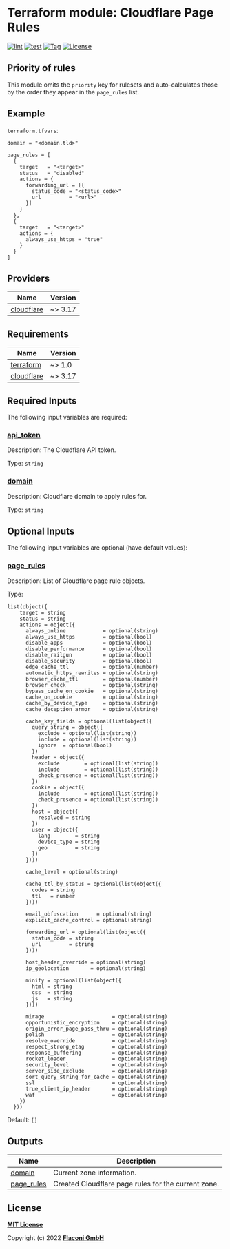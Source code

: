 # Terraform module: Cloudflare Page Rules


[![lint](https://github.com/flaconi/terraform-cloudflare-pagerules/workflows/lint/badge.svg)](https://github.com/flaconi/terraform-cloudflare-pagerules/actions?query=workflow%3Alint)
[![test](https://github.com/flaconi/terraform-cloudflare-pagerules/workflows/test/badge.svg)](https://github.com/flaconi/terraform-cloudflare-pagerules/actions?query=workflow%3Atest)
[![Tag](https://img.shields.io/github/tag/flaconi/terraform-cloudflare-pagerules.svg)](https://github.com/flaconi/terraform-cloudflare-pagerules/releases)
[![License](https://img.shields.io/badge/license-MIT-blue.svg)](https://opensource.org/licenses/MIT)

## Priority of rules

This module omits the `priority` key for rulesets and auto-calculates those by the order they appear in the `page_rules` list.


## Example

`terraform.tfvars`:
```hcl
domain = "<domain.tld>"

page_rules = [
  {
    target   = "<target>"
    status   = "disabled"
    actions = {
      forwarding_url = [{
        status_code = "<status_code>"
        url         = "<url>"
      }]
    }
  },
  {
    target   = "<target>"
    actions = {
      always_use_https = "true"
    }
  }
]
```

<!-- TFDOCS_HEADER_START -->


<!-- TFDOCS_HEADER_END -->

<!-- TFDOCS_PROVIDER_START -->
## Providers

| Name | Version |
|------|---------|
| <a name="provider_cloudflare"></a> [cloudflare](#provider\_cloudflare) | ~> 3.17 |

<!-- TFDOCS_PROVIDER_END -->

<!-- TFDOCS_REQUIREMENTS_START -->
## Requirements

| Name | Version |
|------|---------|
| <a name="requirement_terraform"></a> [terraform](#requirement\_terraform) | ~> 1.0 |
| <a name="requirement_cloudflare"></a> [cloudflare](#requirement\_cloudflare) | ~> 3.17 |

<!-- TFDOCS_REQUIREMENTS_END -->

<!-- TFDOCS_INPUTS_START -->
## Required Inputs

The following input variables are required:

### <a name="input_api_token"></a> [api\_token](#input\_api\_token)

Description: The Cloudflare API token.

Type: `string`

### <a name="input_domain"></a> [domain](#input\_domain)

Description: Cloudflare domain to apply rules for.

Type: `string`

## Optional Inputs

The following input variables are optional (have default values):

### <a name="input_page_rules"></a> [page\_rules](#input\_page\_rules)

Description: List of Cloudflare page rule objects.

Type:

```hcl
list(object({
    target = string
    status = string
    actions = object({
      always_online            = optional(string)
      always_use_https         = optional(bool)
      disable_apps             = optional(bool)
      disable_performance      = optional(bool)
      disable_railgun          = optional(bool)
      disable_security         = optional(bool)
      edge_cache_ttl           = optional(number)
      automatic_https_rewrites = optional(string)
      browser_cache_ttl        = optional(number)
      browser_check            = optional(string)
      bypass_cache_on_cookie   = optional(string)
      cache_on_cookie          = optional(string)
      cache_by_device_type     = optional(string)
      cache_deception_armor    = optional(string)

      cache_key_fields = optional(list(object({
        query_string = object({
          exclude = optional(list(string))
          include = optional(list(string))
          ignore  = optional(bool)
        })
        header = object({
          exclude        = optional(list(string))
          include        = optional(list(string))
          check_presence = optional(list(string))
        })
        cookie = object({
          include        = optional(list(string))
          check_presence = optional(list(string))
        })
        host = object({
          resolved = string
        })
        user = object({
          lang        = string
          device_type = string
          geo         = string
        })
      })))

      cache_level = optional(string)

      cache_ttl_by_status = optional(list(object({
        codes = string
        ttl   = number
      })))

      email_obfuscation      = optional(string)
      explicit_cache_control = optional(string)

      forwarding_url = optional(list(object({
        status_code = string
        url         = string
      })))

      host_header_override = optional(string)
      ip_geolocation       = optional(string)

      minify = optional(list(object({
        html = string
        css  = string
        js   = string
      })))

      mirage                      = optional(string)
      opportunistic_encryption    = optional(string)
      origin_error_page_pass_thru = optional(string)
      polish                      = optional(string)
      resolve_override            = optional(string)
      respect_strong_etag         = optional(string)
      response_buffering          = optional(string)
      rocket_loader               = optional(string)
      security_level              = optional(string)
      server_side_exclude         = optional(string)
      sort_query_string_for_cache = optional(string)
      ssl                         = optional(string)
      true_client_ip_header       = optional(string)
      waf                         = optional(string)
    })
  }))
```

Default: `[]`

<!-- TFDOCS_INPUTS_END -->

<!-- TFDOCS_OUTPUTS_START -->
## Outputs

| Name | Description |
|------|-------------|
| <a name="output_domain"></a> [domain](#output\_domain) | Current zone information. |
| <a name="output_page_rules"></a> [page\_rules](#output\_page\_rules) | Created Cloudflare page rules for the current zone. |

<!-- TFDOCS_OUTPUTS_END -->

## License

**[MIT License](LICENSE)**

Copyright (c) 2022 **[Flaconi GmbH](https://github.com/flaconi)**
